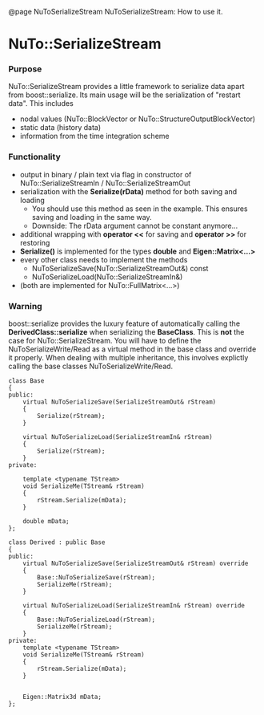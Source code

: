 @page NuToSerializeStream NuToSerializeStream: How to use it.

# NuTo::SerializeStream

### Purpose
NuTo::SerializeStream provides a little framework to serialize data apart from boost::serialize. Its main usage will be the serialization of "restart data". This includes

 - nodal values (NuTo::BlockVector or NuTo::StructureOutputBlockVector)
 - static data (history data)
 - information from the time integration scheme

### Functionality

- output in binary / plain text via flag in constructor of NuTo::SerializeStreamIn / NuTo::SerializeStreamOut
- serialization with the __Serialize(rData)__ method for both saving and loading
    - You should use this method as seen in the example. This ensures saving and loading in the same way.
    - Downside: The rData argument cannot be constant anymore... 
- additional wrapping with __operator <<__ for saving and __operator >>__ for restoring
- __Serialize()__ is implemented for the types __double__ and __Eigen::Matrix<...>__
- every other class needs to implement the methods
    - NuToSerializeSave(NuTo::SerializeStreamOut&) const
    - NuToSerializeLoad(NuTo::SerializeStreamIn&)
- (both are implemented for NuTo::FullMatrix<...>)

### Warning
boost::serialize provides the luxury feature of automatically calling the __DerivedClass::serialize__ when serializing the __BaseClass__. This is __not__ the case for NuTo::SerializeStream. You will have to define the NuToSerializeWrite/Read as a virtual method in the base class and override it properly. When dealing with multiple inheritance, this involves explictly calling the base classes NuToSerializeWrite/Read.

~~~{.cpp}
class Base
{
public:
    virtual NuToSerializeSave(SerializeStreamOut& rStream)
    {
        Serialize(rStream);
    }

    virtual NuToSerializeLoad(SerializeStreamIn& rStream)
    {
        Serialize(rStream);
    }
private:    
    
    template <typename TStream>
    void SerializeMe(TStream& rStream)
    {
        rStream.Serialize(mData);
    }
    
    double mData;
};

class Derived : public Base
{
public:
    virtual NuToSerializeSave(SerializeStreamOut& rStream) override
    {
        Base::NuToSerializeSave(rStream);
        SerializeMe(rStream);
    }

    virtual NuToSerializeLoad(SerializeStreamIn& rStream) override
    {
        Base::NuToSerializeLoad(rStream);
        SerializeMe(rStream);
    }
private:
    template <typename TStream>
    void SerializeMe(TStream& rStream)
    {
        rStream.Serialize(mData);
    }


    Eigen::Matrix3d mData;
};
~~~

